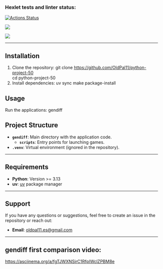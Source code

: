 ### Hexlet tests and linter status:
[![Actions Status](https://github.com/OldPal11/python-project-50/actions/workflows/hexlet-check.yml/badge.svg)](https://github.com/OldPal11/python-project-50/actions)

<a href="https://codeclimate.com/github/OldPal11/python-project-50/maintainability"><img src="https://api.codeclimate.com/v1/badges/8aaeb81f2e2a3d2da97a/maintainability" /></a>

<a href="https://codeclimate.com/github/OldPal11/python-project-50/test_coverage"><img src="https://api.codeclimate.com/v1/badges/8aaeb81f2e2a3d2da97a/test_coverage" /></a>

---

## Installation

1. Clone the repository: 
git clone https://github.com/OldPal11/python-project-50   
cd python-project-50
2. Install dependencies:
uv sync
make package-install

## Usage

Run the applications:
gendiff

## Project Structure

- **`gendiff`**: Main directory with the application code.
  - **`scripts`**: Entry points for launching games.
- **`.venv`**: Virtual environment (ignored in the repository).

---

## Requirements

- **Python**: Version >= 3.13
- **uv**: [uv](https://github.com/hexlet/uv) package manager

---

## Support

If you have any questions or suggestions, feel free to create an issue in the repository or reach out:
- **Email**: oldpal11.es@gmail.com

---

## gendiff first comparison video:
https://asciinema.org/a/fgTJWXNSirC1RfplWclZPBM8e 